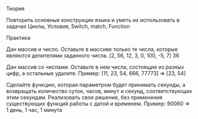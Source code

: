 Теория

Повторить основные конструкции языка и уметь их использовать в задачах Циклы, Условия, Switch, match, Function

Практика

Дан массив и число. Оставьте в массиве только те числа, которые являются делителями заданного числа. [2, 56, 12, 3, 0, 100, -5, 7] 36

Дан массив со числами. Оставьте в нем числа, состоящие из разных цифр, а остальные удалите. Пример: [11, 23, 54, 666, 77773] => [23, 54]

Сделайте функцию, которая параметром будет принимать секунды, а возвращать количество суток, часов, минут и секунд, соответствующих этим секундам. Реализовать свое решение, без применения существующих функций работы с датой и временем. Пример: 90060 => 1 день, 1 час, 1 минута